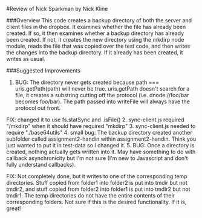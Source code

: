 #Review of Nick Sparkman by Nick Kline

###Overview
This code creates a backup directory of both the server and client files in the dropbox. It examines whether the file has
already been created. If so, it then examines whether a backup directory has already been created. If not, it creates the
new directory using the mkdirp node module, reads the file that was copied over the test code, and then writes the changes
into the backup directory. If it already has been created, it writes as usual.

###Suggested Improvements
1. BUG: The directory never gets created because path === uris.getPath(path) will never be true. uris.getPath doesn't search for a file, it creates a substring cutting off the protocol (i.e. dnode://foo/bar becomes foo/bar). The path passed into writeFile will always have the protocol out front.
   
FIX: changed it to use fs.statSync and .isFile()
2. sync-client.js required "/mkdirp" when it should have required "mkdirp"
3. sync-client.js needed to require "./base64utils"
4. small bug: The backup directory created another subfolder called assignment2-handin within assignment2-handin. Think you just wanted to put it in test-data so I changed it.
5. BUG: Once a directory is created, nothing actually gets written into it. May have something to do with callback asynchronicity but I'm not sure (I'm new to Javascript and don't fully understand callbacks).
   
FIX: Not completely done, but it writes to one of the corresponding temp directories. Stuff copied from folder1 into folder2 is put into tmdir but not tmdir2, and stuff copied from folder2 into folder1 is put into tmdir2 but not tmdir1. The temp directories do not have the entire contents of their corresponding folders. Not sure if this is the desired functionality. If it is, great!